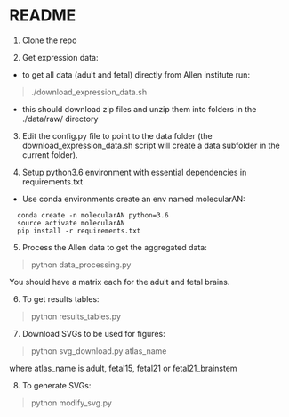 # README
1. Clone the repo

2. Get expression data:
  - to get all data (adult and fetal) directly from Allen institute run:
  >./download_expression_data.sh
  - this should download zip files and unzip them into folders in the ./data/raw/ directory

3. Edit the config.py file to point to the data folder (the download_expression_data.sh script will create a data subfolder in the current folder).

4. Setup python3.6 environment with essential dependencies in requirements.txt
  - Use conda environments create an env named molecularAN:
```
  conda create -n molecularAN python=3.6
  source activate molecularAN
  pip install -r requirements.txt
```
5. Process the Allen data to get the aggregated data:

  >python data_processing.py

  You should have a matrix each for the adult and fetal brains.

6. To get results tables:
  >python results_tables.py

7. Download SVGs to be used for figures:
  >python svg_download.py atlas_name

  where atlas_name is adult, fetal15, fetal21 or fetal21_brainstem

8. To generate SVGs:
  >python modify_svg.py
